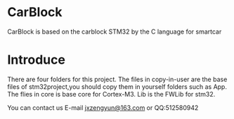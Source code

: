 # CarBlock
CarBlock is based on the carblock STM32 by the C language for smartcar
# Introduce
There are four folders for this project.
The files in copy-in-user are the base files of stm32project,you should copy them in yourself folders such as App.
The flies in core is base core for Cortex-M3.
Lib is the FWLib for stm32.


You can contact us E-mail jxzengyun@163.com or QQ:512580942
